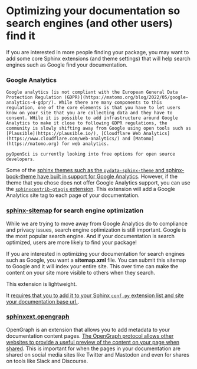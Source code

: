 # Optimizing your documentation so search engines (and other users) find it

If you are interested in more people finding your package, you may want to
add some core Sphinx extensions (and theme settings) that will help search
engines such as Google find your documentation.

### Google Analytics

```{important}
Google analytics [is not compliant with the European General Data Protection Regulation (GDPR)](https://matomo.org/blog/2022/05/google-analytics-4-gdpr/). While there are many components to this regulation, one of the core elements is that you have to let users know on your site that you are collecting data and they have to consent. WHile it is possible to add infrastructure around Google Analytics to make it close to following GDPR regulations, the community is slowly shifting away from Google using open tools such as [Plausible](https://plausible.io/), [Cloudflare Web Analytics](https://www.cloudflare.com/web-analytics/) and [Matomo](https://matomo.org) for web analytics.

pyOpenSci is currently looking into free options for open source
developers.
```
Some of the [sphinx themes such as the `pydata-sphinx-theme` and
sphinx-book-theme have built in support for Google Analytics](https://pydata-sphinx-theme.readthedocs.io/en/latest/user_guide/analytics.html#google-analytics). However, if the theme that you chose does not offer
Google Analytics support, you can use the [`sphinxcontrib-gtagjs` extension](https://github.com/attakei/sphinxcontrib-gtagjs).
This extension will add a Google Analytics site tag to each page of your
documentation.

### [sphinx-sitemap](https://sphinx-sitemap.readthedocs.io/en/latest/index.html) for search engine optimization

While we are trying to move away from Google Analytics do
to compliance and privacy issues, search engine optimization
is still important. Google is the most popular search engine.
And if your documentation is search optimized, users are more
likely to find your package!

If you are interested in optimizing your documentation for
search engines such as Google, you want a **sitemap.xml** file.
You can submit this sitemap to Google and it will index your
entire site. This over time can make the content on your site
more visible to others when they search.

This extension is lightweight.

It [requires that you to add it to your Sphinx `conf.py` extension list and site your documentation base url.](https://sphinx-sitemap.readthedocs.io/en/latest/getting-started.html).

### [sphinxext.opengraph](https://github.com/wpilibsuite/sphinxext-opengraph)

OpenGraph is an extension that allows you to add metadata to your documentation
content pages. [The OpenGraph protocol allows other websites to provide a
useful preview of the content on your page when shared](https://www.freecodecamp.org/news/what-is-open-graph-and-how-can-i-use-it-for-my-website/#what-is-open-graph). This is important
for when the pages in your documentation are shared on social
media sites like Twitter and Mastodon and even for shares on
tools like Slack and Discourse.

